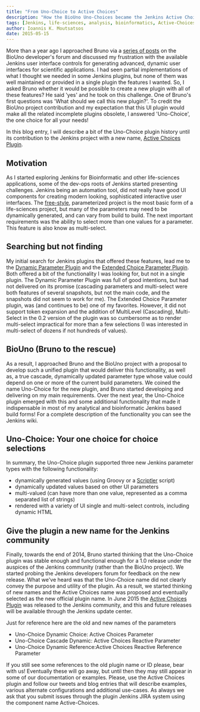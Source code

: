 ```yaml
---
title: "From Uno-Choice to Active Choices"
description: "How the BioUno Uno-Choices became the Jenkins Active Choices Plugin"
tags: [Jenkins, life-sciences, analysis, bioinformatics, Active-Choices]
author: Ioannis K. Moutsatsos
date: 2015-05-15
---
```


More than a year ago I approached Bruno via a [series of posts](https://groups.google.com/d/msg/biouno-developers/or-Fqnw37Hg/P8GVIUOwd94J) on the BioUno developer's forum and discussed my frustration with the available Jenkins user interface controls for generating advanced, dynamic user interfaces for scientific applications. I had seen partial implementations of what I thought we needed in some Jenkins plugins, but none of them was well maintained or provided in a single plugin the features I wanted. So, I asked Bruno whether it would be possible to create a new plugin with all of these features? He said 'yes' and he took on this challenge. One of Bruno's first questions was 'What should we call this new plugin?'. To credit the BioUno project contribution and my expectation that this UI plugin would make all the related incomplete plugins obsolete, I answered 'Uno-Choice', the one choice for all your needs!

In this blog entry, I will describe a bit of the Uno-Choice plugin history until its contribution to the Jenkins project with a new name, [Active Choices Plugin](https://wiki.jenkins.io/display/JENKINS/Active+Choices+Plugin).

<!--more-->

## Motivation

As I started exploring Jenkins for Bioinformatic and other life-sciences applications, some of the dev-ops roots of Jenkins started presenting challenges. Jenkins being an automation tool, did not really have good UI components for creating modern looking, sophisticated interactive user interfaces. The [free-style](https://wiki.jenkins.io/display/JENKINS/Building+a+software+project), parameterized project is the most basic form of a life-sciences project, but many of the parameters may need to be dynamically generated, and can vary from build to build. The next important requirements was the ability to select more than one values for a parameter. This feature is also know as multi-select.

## Searching but not finding

My initial search for Jenkins plugins that offered these features, lead me to the [Dynamic Parameter Plugin](https://wiki.jenkins.io/display/JENKINS/Dynamic+Parameter+Plug-in) and the [Extended Choice Parameter Plugin](https://wiki.jenkins.io/display/JENKINS/Extended+Choice+Parameter+plugin). Both offered a bit of the functionality I was looking for, but not in a single plugin. The Dynamic Parameter Plugin was full of good intentions, but had not delivered on its promise (cascading parameters and multi-select were both features of several snapshots, but not the main code, and the snapshots did not seem to work for me). The Extended Choice Parameter plugin, was (and continues to be) one of my favorites. However,  it did not support token expansion and the addition of MultiLevel (Cascading), Multi-Select in the 0.2 version of the plugin was so cumbersome as to render multi-select impractical for more than a few selections (I was interested in multi-select of dozens if not hundreds of values).

## BioUno (Bruno to the rescue)

As a result, I approached Bruno and the BioUno project with a proposal to develop such a unified plugin that would deliver this functionality, as well as, a true cascade, dynamically updated parameter type whose value could depend on one or more of the current build parameters. We coined the name Uno-Choice for the new plugin, and Bruno started developing and delivering on my main requirements. Over the next year, the Uno-Choice plugin emerged with this and some additional functionality that made it indispensable in most of my analytical and bioinformatic Jenkins based build forms! For a complete description of the functionality you can see the Jenkins wiki.

## Uno-Choice: Your one choice for choice selections

In summary, the Uno-Choice plugin supported three new Jenkins parameter types with the following functionality:

- dynamically generated values (using Groovy or a [Scriptler](https://wiki.jenkins.io/display/JENKINS/Scriptler+Plugin) script)
- dynamically updated values based on other UI parameters
- multi-valued (can have more than one value, represented as a comma separated list of strings)
- rendered with a variety of UI single and multi-select controls, including dynamic HTML

## Give the plugin a new name for the Jenkins community

Finally, towards the end of 2014, Bruno started thinking that the Uno-Choice plugin was stable enough and functional enough for a 1.0 release under the auspices of the Jenkins community (rather than the BioUno project). We started probing the Jenkins developers forum for feedback on the new release. What we've heard was that the Uno-Choice name did not clearly convey the purpose and utility of the plugin. As a result, we started thinking of new names and the Active Choices name was proposed and eventually selected as the new official plugin name. In June 2015 the [Active Choices Plugin](https://wiki.jenkins.io/display/JENKINS/Active+Choices+Plugin) was released to the Jenkins community, and this and future releases will be available through the Jenkins update center.

Just for reference here are the old and new names of the parameters

- Uno-Choice Dynamic Choice: Active Choices Parameter
- Uno-Choice Cascade Dynamic: Active Choices Reactive Parameter
- Uno-Choice Dynamic Reference:Active Choices Reactive Reference Parameter

If you still see some references to the old plugin name or ID please, bear with us! Eventually these will go away, but until then they may still appear in some of our documentation or examples. Please, use the Active Choices plugin and follow our tweets and blog entries that will describe examples, various alternate configurations and additional use-cases. As always we ask that you submit issues through the plugin Jenkins JIRA system using the component name Active-Choices.
